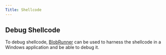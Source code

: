 ```yaml
---
Title: Shellcode
---
```


## Debug Shellcode

To debug shellcode, [BlobRunner](https://github.com/OALabs/BlobRunner) can be used to harness the shellcode in a Windows application and be able to debug it.
